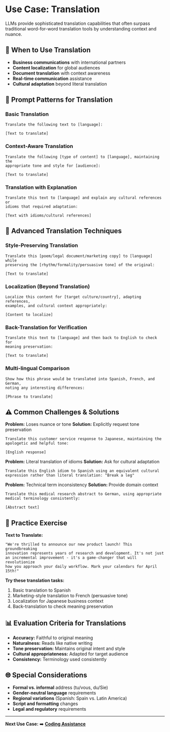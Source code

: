 # Use Case: Translation

LLMs provide sophisticated translation capabilities that often surpass traditional word-for-word translation tools by understanding context and nuance.

## 🎯 When to Use Translation

- **Business communications** with international partners
- **Content localization** for global audiences
- **Document translation** with context awareness
- **Real-time communication** assistance
- **Cultural adaptation** beyond literal translation

## 📝 Prompt Patterns for Translation

### Basic Translation
```
Translate the following text to [language]:

[Text to translate]
```

### Context-Aware Translation
```
Translate the following [type of content] to [language], maintaining the 
appropriate tone and style for [audience]:

[Text to translate]
```

### Translation with Explanation
```
Translate this text to [language] and explain any cultural references or
idioms that required adaptation:

[Text with idioms/cultural references]
```

## 🎨 Advanced Translation Techniques

### Style-Preserving Translation
```
Translate this [poem/legal document/marketing copy] to [language] while
preserving the [rhythm/formality/persuasive tone] of the original:

[Text to translate]
```

### Localization (Beyond Translation)
```
Localize this content for [target culture/country], adapting references,
examples, and cultural context appropriately:

[Content to localize]
```

### Back-Translation for Verification
```
Translate this text to [language] and then back to English to check for
meaning preservation:

[Text to translate]
```

### Multi-lingual Comparison
```
Show how this phrase would be translated into Spanish, French, and German,
noting any interesting differences:

[Phrase to translate]
```

## ⚠️ Common Challenges & Solutions

**Problem:** Loses nuance or tone
**Solution:** Explicitly request tone preservation
```
Translate this customer service response to Japanese, maintaining the
apologetic and helpful tone:

[English response]
```

**Problem:** Literal translation of idioms
**Solution:** Ask for cultural adaptation
```
Translate this English idiom to Spanish using an equivalent cultural
expression rather than literal translation: "Break a leg"
```

**Problem:** Technical term inconsistency
**Solution:** Provide domain context
```
Translate this medical research abstract to German, using appropriate
medical terminology consistently:

[Abstract text]
```

## 🧪 Practice Exercise

**Text to Translate:**
```
"We're thrilled to announce our new product launch! This groundbreaking 
innovation represents years of research and development. It's not just 
an incremental improvement - it's a game-changer that will revolutionize 
how you approach your daily workflow. Mark your calendars for April 15th!"
```

**Try these translation tasks:**
1. Basic translation to Spanish
2. Marketing-style translation to French (persuasive tone)
3. Localization for Japanese business context
4. Back-translation to check meaning preservation

## 📊 Evaluation Criteria for Translations

- **Accuracy:** Faithful to original meaning
- **Naturalness:** Reads like native writing
- **Tone preservation:** Maintains original intent and style
- **Cultural appropriateness:** Adapted for target audience
- **Consistency:** Terminology used consistently

## 🌐 Special Considerations

- **Formal vs. informal** address (tu/vous, du/Sie)
- **Gender-neutral language** requirements
- **Regional variations** (Spanish: Spain vs. Latin America)
- **Script and formatting** changes
- **Legal and regulatory** requirements

---

**Next Use Case:** ➡️ **[Coding Assistance](./coding-assistance.md)**